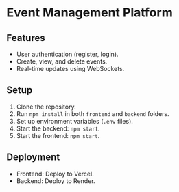 # Event Management Platform

## Features
- User authentication (register, login).
- Create, view, and delete events.
- Real-time updates using WebSockets.

## Setup
1. Clone the repository.
2. Run `npm install` in both `frontend` and `backend` folders.
3. Set up environment variables (`.env` files).
4. Start the backend: `npm start`.
5. Start the frontend: `npm start`.

## Deployment
- Frontend: Deploy to Vercel.
- Backend: Deploy to Render.